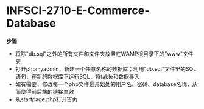 # INFSCI-2710-E-Commerce-Database

<p><b>步骤</b></p>
<ul>
  <li>将除"db.sql"之外的所有文件和文件夹放置在WAMP根目录下的"www"文件夹</li>
  <li>打开phpmyadmin，新建一个任意名称的数据库；利用"db.sql"文件里的SQL语句，在新的数据库下运行SQL，将table和数据导入</li>
  <li>如有需要，修改每一个php文件最开始处的用户名、密码、database名称，从而使得前后端的链接生效</li>
  <li>从startpage.php打开首页</li>
</ul>



